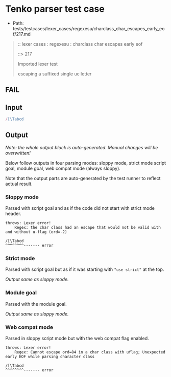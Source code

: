 # Tenko parser test case

- Path: tests/testcases/lexer_cases/regexesu/charclass_char_escapes_early_eof/217.md

> :: lexer cases : regexesu : charclass char escapes early eof
>
> ::> 217
>
> Imported lexer test
>
> escaping a suffixed single uc letter

## FAIL

## Input

`````js
/[\Tabcd
`````

## Output

_Note: the whole output block is auto-generated. Manual changes will be overwritten!_

Below follow outputs in four parsing modes: sloppy mode, strict mode script goal, module goal, web compat mode (always sloppy).

Note that the output parts are auto-generated by the test runner to reflect actual result.

### Sloppy mode

Parsed with script goal and as if the code did not start with strict mode header.

`````
throws: Lexer error!
    Regex: the char class had an escape that would not be valid with and without u-flag (ord=-2)

/[\Tabcd
^^^^^^^^------- error
`````

### Strict mode

Parsed with script goal but as if it was starting with `"use strict"` at the top.

_Output same as sloppy mode._

### Module goal

Parsed with the module goal.

_Output same as sloppy mode._

### Web compat mode

Parsed in sloppy script mode but with the web compat flag enabled.

`````
throws: Lexer error!
    Regex: Cannot escape ord=84 in a char class with uflag; Unexpected early EOF while parsing character class

/[\Tabcd
^^^^^^^^------- error
`````

